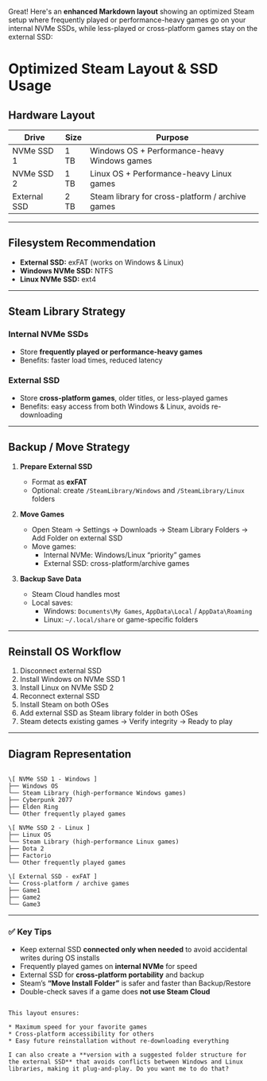 Great! Here's an **enhanced Markdown layout** showing an optimized Steam setup where frequently played or performance-heavy games go on your internal NVMe SSDs, while less-played or cross-platform games stay on the external SSD:

# Optimized Steam Layout & SSD Usage

## Hardware Layout

| Drive          | Size       | Purpose                                  |
|----------------|-----------|------------------------------------------|
| NVMe SSD 1     | 1 TB      | Windows OS + Performance-heavy Windows games |
| NVMe SSD 2     | 1 TB      | Linux OS + Performance-heavy Linux games |
| External SSD   | 2 TB      | Steam library for cross-platform / archive games |

---

## Filesystem Recommendation

- **External SSD:** exFAT (works on Windows & Linux)
- **Windows NVMe SSD:** NTFS
- **Linux NVMe SSD:** ext4

---

## Steam Library Strategy

### Internal NVMe SSDs
- Store **frequently played or performance-heavy games**
- Benefits: faster load times, reduced latency

### External SSD
- Store **cross-platform games**, older titles, or less-played games
- Benefits: easy access from both Windows & Linux, avoids re-downloading

---

## Backup / Move Strategy

1. **Prepare External SSD**
   - Format as **exFAT**
   - Optional: create `/SteamLibrary/Windows` and `/SteamLibrary/Linux` folders

2. **Move Games**
   - Open Steam → Settings → Downloads → Steam Library Folders → Add Folder on external SSD
   - Move games:
     - Internal NVMe: Windows/Linux “priority” games
     - External SSD: cross-platform/archive games

3. **Backup Save Data**
   - Steam Cloud handles most
   - Local saves:
     - Windows: `Documents\My Games`, `AppData\Local` / `AppData\Roaming`
     - Linux: `~/.local/share` or game-specific folders

---

## Reinstall OS Workflow

1. Disconnect external SSD
2. Install Windows on NVMe SSD 1
3. Install Linux on NVMe SSD 2
4. Reconnect external SSD
5. Install Steam on both OSes
6. Add external SSD as Steam library folder in both OSes
7. Steam detects existing games → Verify integrity → Ready to play

---

## Diagram Representation

```

\[ NVMe SSD 1 - Windows ]
├── Windows OS
└── Steam Library (high-performance Windows games)
├── Cyberpunk 2077
├── Elden Ring
└── Other frequently played games

\[ NVMe SSD 2 - Linux ]
├── Linux OS
└── Steam Library (high-performance Linux games)
├── Dota 2
├── Factorio
└── Other frequently played games

\[ External SSD - exFAT ]
└── Cross-platform / archive games
├── Game1
├── Game2
└── Game3

```

---

### ✅ Key Tips

- Keep external SSD **connected only when needed** to avoid accidental writes during OS installs
- Frequently played games on **internal NVMe** for speed
- External SSD for **cross-platform portability** and backup
- Steam’s **“Move Install Folder”** is safer and faster than Backup/Restore
- Double-check saves if a game does **not use Steam Cloud**

```

This layout ensures:

* Maximum speed for your favorite games
* Cross-platform accessibility for others
* Easy future reinstallation without re-downloading everything

I can also create a **version with a suggested folder structure for the external SSD** that avoids conflicts between Windows and Linux libraries, making it plug-and-play. Do you want me to do that?
